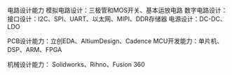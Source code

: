 
电路设计能力
模拟电路设计：三极管和MOS开关、基本运放电路
数字电路设计：接口设计：I2C、SPI、UART、以太网、MIPI、DDR存储器
电源设计：DC-DC、LDO

PCB设计能力：立创EDA、AltiumDesign、Cadence
MCU开发能力：单片机、DSP、ARM、FPGA


机械设计能力：
Solidworks、Rihno、Fusion 360





